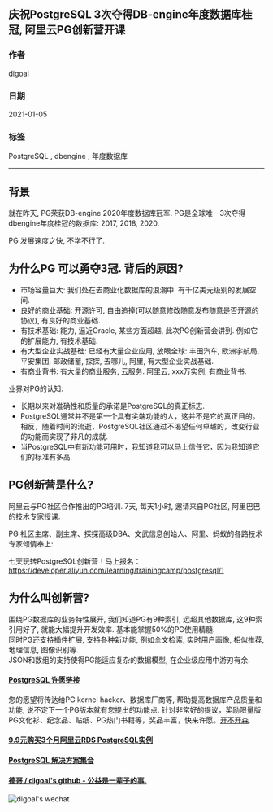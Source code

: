 ## 庆祝PostgreSQL 3次夺得DB-engine年度数据库桂冠, 阿里云PG创新营开课  
  
### 作者  
digoal  
  
### 日期  
2021-01-05   
  
### 标签  
PostgreSQL , dbengine , 年度数据库    
  
----  
  
## 背景  
就在昨天, PG荣获DB-engine 2020年度数据库冠军. PG是全球唯一3次夺得dbengine年度桂冠的数据库: 2017, 2018, 2020.   
  
PG 发展速度之快, 不学不行了.    
  
## 为什么PG 可以勇夺3冠. 背后的原因?    
- 市场容量巨大: 我们处在去商业化数据库的浪潮中. 有千亿美元级别的发展空间.    
- 良好的商业基础: 开源许可, 自由追捧(可以随意修改随意发布随意是否开源的协议), 有良好的商业基础.
- 有技术基础: 能力, 逼近Oracle, 某些方面超越, 此次PG创新营会讲到. 例如它的扩展能力, 有技术基础.    
- 有大型企业实战基础: 已经有大量企业应用, 放眼全球: 丰田汽车, 欧洲宇航局, 平安集团, 邮政储蓄, 探探, 去哪儿, 阿里, 有大型企业实战基础.   
- 有商业背书: 有大量的商业服务, 云服务. 阿里云, xxx万实例, 有商业背书.   
  
业界对PG的认知:  
- 长期以来对准确性和质量的承诺是PostgreSQL的真正标志.  
- PostgreSQL通常并不是第一个具有尖端功能的人，这并不是它的真正目的。相反，随着时间的流逝，PostgreSQL社区通过不渴望任何卓越的，改变行业的功能而实现了非凡的成就.  
- 当PostgreSQL中有新功能可用时，我知道我可以马上信任它，因为我知道它们的标准有多高.  
  
## PG创新营是什么?   
阿里云与PG社区合作推出的PG培训. 7天, 每天1小时, 邀请来自PG社区, 阿里巴巴的技术专家授课.   
  
PG 社区主席、副主席、探探高级DBA、文武信息创始人、阿里、蚂蚁的各路技术专家倾情奉上:    
  
七天玩转PostgreSQL创新营！马上报名：  
https://developer.aliyun.com/learning/trainingcamp/postgresql/1  
  
## 为什么叫创新营?    
围绕PG数据库的业务特性展开, 我们知道PG有9种索引, 远超其他数据库, 这9种索引用好了, 就能大幅提升开发效率. 基本能掌握50%的PG使用精髓.    
同时PG还支持插件扩展, 支持各种新功能, 例如全文检索, 实时用户画像, 相似推荐, 地理信息, 图像识别等.  
JSON和数组的支持使得PG能适应复杂的数据模型, 在企业级应用中游刃有余.    
  
  
#### [PostgreSQL 许愿链接](https://github.com/digoal/blog/issues/76 "269ac3d1c492e938c0191101c7238216")
您的愿望将传达给PG kernel hacker、数据库厂商等, 帮助提高数据库产品质量和功能, 说不定下一个PG版本就有您提出的功能点. 针对非常好的提议，奖励限量版PG文化衫、纪念品、贴纸、PG热门书籍等，奖品丰富，快来许愿。[开不开森](https://github.com/digoal/blog/issues/76 "269ac3d1c492e938c0191101c7238216").  
  
  
#### [9.9元购买3个月阿里云RDS PostgreSQL实例](https://www.aliyun.com/database/postgresqlactivity "57258f76c37864c6e6d23383d05714ea")
  
  
#### [PostgreSQL 解决方案集合](https://yq.aliyun.com/topic/118 "40cff096e9ed7122c512b35d8561d9c8")
  
  
#### [德哥 / digoal's github - 公益是一辈子的事.](https://github.com/digoal/blog/blob/master/README.md "22709685feb7cab07d30f30387f0a9ae")
  
  
![digoal's wechat](../pic/digoal_weixin.jpg "f7ad92eeba24523fd47a6e1a0e691b59")
  
